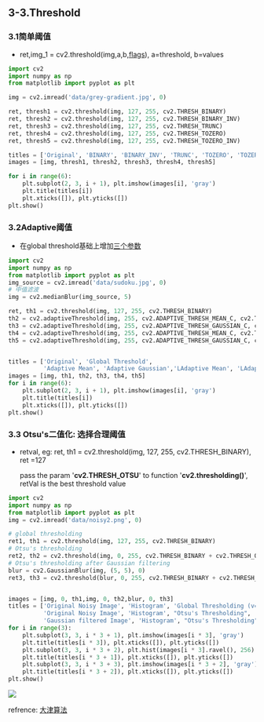 ## 3-3.Threshold

### 3.1简单阈值

- ret,img_1 = cv2.threshold(img,a,b,[flags](#ps1.cv2.threshold )), a=threshold, b=values

```python
import cv2
import numpy as np
from matplotlib import pyplot as plt

img = cv2.imread('data/grey-gradient.jpg', 0)

ret, thresh1 = cv2.threshold(img, 127, 255, cv2.THRESH_BINARY)
ret, thresh2 = cv2.threshold(img, 127, 255, cv2.THRESH_BINARY_INV)
ret, thresh3 = cv2.threshold(img, 127, 255, cv2.THRESH_TRUNC)
ret, thresh4 = cv2.threshold(img, 127, 255, cv2.THRESH_TOZERO)
ret, thresh5 = cv2.threshold(img, 127, 255, cv2.THRESH_TOZERO_INV)

titles = ['Original', 'BINARY', 'BINARY_INV', 'TRUNC', 'TOZERO', 'TOZERO_INV']
images = [img, thresh1, thresh2, thresh3, thresh4, thresh5]

for i in range(6):
    plt.subplot(2, 3, i + 1), plt.imshow(images[i], 'gray')
    plt.title(titles[i])
    plt.xticks([]), plt.yticks([])
plt.show()
```

### 3.2Adaptive阈值

- 在global threshold基础上增加[三个参数](#ps2.cv2.adaptiveThreshold())

```python
import cv2
import numpy as np
from matplotlib import pyplot as plt
img_source = cv2.imread('data/sudoku.jpg', 0)
# 中值滤波
img = cv2.medianBlur(img_source, 5)

ret, th1 = cv2.threshold(img, 127, 255, cv2.THRESH_BINARY)
th2 = cv2.adaptiveThreshold(img, 255, cv2.ADAPTIVE_THRESH_MEAN_C, cv2.THRESH_BINARY, 11, 2)
th3 = cv2.adaptiveThreshold(img, 255, cv2.ADAPTIVE_THRESH_GAUSSIAN_C, cv2.THRESH_BINARY, 11, 2)
th4 = cv2.adaptiveThreshold(img, 255, cv2.ADAPTIVE_THRESH_MEAN_C, cv2.THRESH_BINARY, 11, 20)
th5 = cv2.adaptiveThreshold(img, 255, cv2.ADAPTIVE_THRESH_GAUSSIAN_C, cv2.THRESH_BINARY, 11, 20)


titles = ['Original', 'Global Threshold',
          'Adaptive Mean', 'Adaptive Gaussian','LAdaptive Mean', 'LAdaptive Gaussian']
images = [img, th1, th2, th3, th4, th5]
for i in range(6):
    plt.subplot(2, 3, i + 1), plt.imshow(images[i], 'gray')
    plt.title(titles[i])
    plt.xticks([]), plt.yticks([])
plt.show()
```

### 3.3 Otsu's二值化: 选择合理阈值

- retval, eg: ret, th1 = cv2.threshold(img, 127, 255, cv2.THRESH_BINARY),  ret =127

  pass the param '**cv2.THRESH_OTSU**' to function '**cv2.thresholding()**', retVal is the best threshold value

```python
import cv2
import numpy as np
from matplotlib import pyplot as plt
img = cv2.imread('data/noisy2.png', 0)

# global thresholding
ret1, th1 = cv2.threshold(img, 127, 255, cv2.THRESH_BINARY)
# Otsu's thresholding
ret2, th2 = cv2.threshold(img, 0, 255, cv2.THRESH_BINARY + cv2.THRESH_OTSU)
# Otsu's thresholding after Gaussian filtering
blur = cv2.GaussianBlur(img, (5, 5), 0)
ret3, th3 = cv2.threshold(blur, 0, 255, cv2.THRESH_BINARY + cv2.THRESH_OTSU)


images = [img, 0, th1,img, 0, th2,blur, 0, th3]
titles = ['Original Noisy Image', 'Histogram', 'Global Thresholding (v=127)',
          'Original Noisy Image', 'Histogram', "Otsu's Thresholding",
          'Gaussian filtered Image', 'Histogram', "Otsu's Thresholding"]
for i in range(3):
    plt.subplot(3, 3, i * 3 + 1), plt.imshow(images[i * 3], 'gray')
    plt.title(titles[i * 3]), plt.xticks([]), plt.yticks([])
    plt.subplot(3, 3, i * 3 + 2), plt.hist(images[i * 3].ravel(), 256)
    plt.title(titles[i * 3 + 1]), plt.xticks([]), plt.yticks([])
    plt.subplot(3, 3, i * 3 + 3), plt.imshow(images[i * 3 + 2], 'gray')
    plt.title(titles[i * 3 + 2]), plt.xticks([]), plt.yticks([])
plt.show()
```

![](C:\Users\Lloyd\Desktop\笔记\笔记使用的图片\Otsu.png)

refrence: [大津算法](https://zh.wikipedia.org/wiki/%E5%A4%A7%E6%B4%A5%E7%AE%97%E6%B3%95 'wiki')